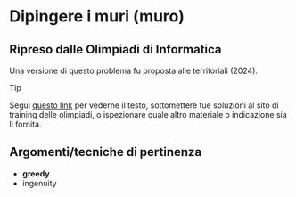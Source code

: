 # Dipingere i muri (muro)

## Ripreso dalle Olimpiadi di Informatica

Una versione di questo problema fu proposta alle territoriali (2024).
> [!TIP]
> Segui [questo link](https://training.olinfo.it/task/terry/muro) per vederne il testo, sottomettere tue soluzioni al sito di training delle olimpiadi, o ispezionare quale altro materiale o indicazione sia lì fornita.

## Argomenti/tecniche di pertinenza

 - **greedy**
 - ingenuity

